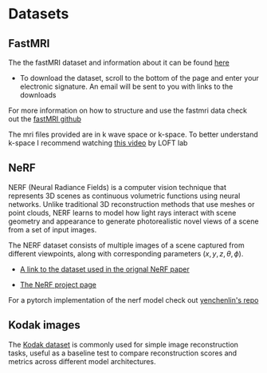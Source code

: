 # Datasets

## FastMRI
The the fastMRI dataset and information about it can be found [here](https://fastmri.med.nyu.edu/)
* To download the dataset, scroll to the bottom of the page and enter your electronic signature. An email will be sent to you with links to the downloads

For more information on how to structure and use the fastmri data check out the [fastMRI github](https://github.com/facebookresearch/fastMRI)

The mri files provided are in k wave space or k-space. To better understand k-space I recommend watching [this video](https://www.youtube.com/watch?v=GF7Z8Sd9qYE) by LOFT lab


## NeRF
NERF (Neural Radiance Fields) is a computer vision technique that represents 3D scenes as continuous volumetric functions using neural networks. Unlike traditional 3D reconstruction methods that use meshes or point clouds, NERF learns to model how light rays interact with scene geometry and appearance to generate photorealistic novel views of a scene from a set of input images.

The NERF dataset consists of multiple images of a scene captured from different viewpoints, along with corresponding parameters $(x, y, z, \theta, \phi)$.

* [A link to the dataset used in the orignal NeRF paper](https://drive.google.com/drive/folders/1cK3UDIJqKAAm7zyrxRYVFJ0BRMgrwhh4)

* [The NeRF project page](https://www.matthewtancik.com/nerf)

For a pytorch implementation of the nerf model check out [yenchenlin's repo](https://github.com/yenchenlin/nerf-pytorch)


## Kodak images

The [Kodak dataset](datasets/kodak) is commonly used for simple image reconstruction tasks, useful as a baseline test to compare reconstruction scores and metrics across different model architectures.